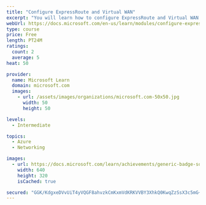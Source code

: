 ```yaml
---
title: "Configure ExpressRoute and Virtual WAN"
excerpt: "You will learn how to configure ExpressRoute and Virtual WAN to provide connection services."
webUrl: https://docs.microsoft.com/en-us/learn/modules/configure-expressroute-virtual-wan/
type: course
price: Free
length: PT24M
ratings:
  count: 2
  average: 5
heat: 50

provider:
  name: Microsoft Learn
  domain: microsoft.com
  images:
    - url: /assets/images/organizations/microsoft.com-50x50.jpg
      width: 50
      height: 50

levels:
  - Intermediate

topics:
  - Azure
  - Networking

images:
  - url: https://docs.microsoft.com/learn/achievements/generic-badge-social.png
    width: 640
    height: 320
    isCached: true

secured: "GGK/KdgxeDVvUiT4yVQGF8ahvzkCmKxmVdKRKVVBY3XhkQ0KwqZzSsX3c5mG+2U9FQX7yjJHC4DA07/eAIRyHzK++pPLoQRPVGDNgQXmv2CO3A7akf7TUr56anR10BA/sBeGhDiQ68toarpQ5qJLiey0lL3ve6AYXEHIKKZteIefwIxFdA5jIM0rPo2zlX+F2QxhCuKfWTSJKDyJkJDWbPQSTLig6bl4B1DSbspj3aYGrmJRiIA743bgN2jJ14foTRNSbCpEquXZK1v+lP1rqd2cMani8uuXU16TdIVYPZSh7FrPnjHkhWFgD4MFPNbafi+WrZUq7hSEzLAVucVaXAsFF6kZf1XJXut8bxH8BQsHiN+ou8n65W77mfBl9d6TV/iBYc5ivEKps+9TzHlafF9rkbsSOcm1W6I65Qn0PEY=;J5qZNW0FFCyohOu6un8lhg=="
---
```


